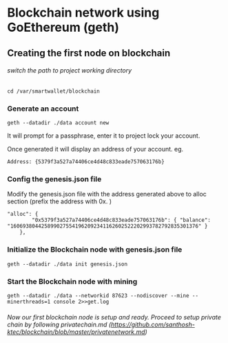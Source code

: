 # Blockchain network using GoEthereum (geth)

## Creating the first node on blockchain

###### switch the path to project working directory
```
cd /var/smartwallet/blockchain
```


### Generate an account
```
geth --datadir ./data account new
```
It will prompt for a passphrase, enter it to project lock your account.

Once generated it will display an address of your account. eg. 
``` 
Address: {5379f3a527a74406ce4d48c833eade757063176b} 
```

### Config the genesis.json file

Modify the genesis.json file with the address generated above to alloc section (prefix the address with 0x. )
```
"alloc": {
		"0x5379f3a527a74406ce4d48c833eade757063176b": { "balance": "1606938044258990275541962092341162602522202993782792835301376" }
   	},
```

### Initialize the Blockchain node with genesis.json file

```
geth --datadir ./data init genesis.json
```

### Start the Blockchain node with mining
```
geth --datadir ./data --networkid 87623 --nodiscover --mine --minerthreads=1 console 2>>get.log
```

###### Now our first blockchain node is setup and ready. Proceed to setup private chain by following privatechain.md (https://github.com/santhosh-ktec/blockchain/blob/master/privatenetwork.md)